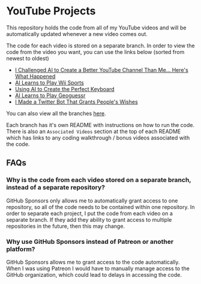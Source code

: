 # YouTube Projects
This repository holds the code from all of my YouTube videos and will be automatically updated whenever a new video comes out.

The code for each video is stored on a separate branch. In order to view the code from the video you want, you can use the links below (sorted from newest to oldest)
- [I Challenged AI to Create a Better YouTube Channel Than Me... Here's What Happened](https://github.com/adumb-yt/YouTubeProjects/tree/YouTubeAutomation)
- [AI Learns to Play Wii Sports](https://github.com/adumb-yt/YouTubeProjects/tree/WiiSportsBaseballAI)
- [Using AI to Create the Perfect Keyboard](https://github.com/adumb-yt/YouTubeProjects/tree/KeyboardGeneticAlgorithm)
- [AI Learns to Play Geoguessr](https://github.com/adumb-yt/YouTubeProjects/tree/GeoGuessrAI)
- [I Made a Twitter Bot That Grants People's Wishes](https://github.com/adumb-yt/YouTubeProjects/tree/DumbGenie)

You can also view all the branches [here](https://github.com/adumb-yt/YouTubeProjects/branches).

Each branch has it's own README with instructions on how to run the code. There is also an `Associated Videos` section at the top of each README which has links to any coding walkthrough / bonus videos associated with the code.

## FAQs
### Why is the code from each video stored on a separate branch, instead of a separate repository?
GitHub Sponsors only allows me to automatically grant access to one repository, so all of the code needs to be contained within one repository. In order to separate each project, I put the code from each video on a separate branch. If they add they ability to grant access to multiple repositories in the future, then this may change.

### Why use GitHub Sponsors instead of Patreon or another platform?
GitHub Sponsors allows me to grant access to the code automatically. When I was using Patreon I would have to manually manage access to the GitHub organization, which could lead to delays in accessing the code.